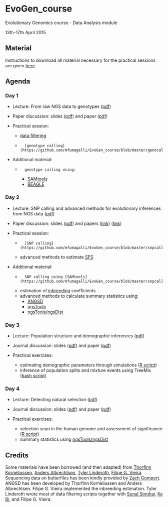 
# EvoGen_course

Evolutionary Genomics course - Data Analysis module

13th-17th April 2015

## Material

Instructions to download all material necessary for the practical sessions are given [here](https://github.com/mfumagalli/EvoGen_course/blob/master/install.md).

## Agenda

### Day 1

 *	Lecture: From raw NGS data to genotypes ([pdf](https://github.com/mfumagalli/EvoGen_course/blob/master/slides_day_1.pdf))

 *	Paper discussion: slides ([pdf](https://github.com/mfumagalli/EvoGen_course/blob/master/slides_day_1_paper.pdf)) and paper ([pdf](http://cteg.berkeley.edu/~nielsen/wordpress/wp-content/uploads/2013/01/Nielsen-R.-et-al.-2011.pdf))

 *	Practical session: 
	+	[data filtering](https://github.com/mfumagalli/EvoGen_course/blob/master/filtering.md)
	+       [genotype calling](https://github.com/mfumagalli/EvoGen_course/blob/master/genocall.md)

 *	Additional material:

	+       genotype calling using:
		-	[SAMtools](https://github.com/mfumagalli/EvoGen_course/blob/master/genocall_samtools.md)
		-	[BEAGLE](https://github.com/mfumagalli/EvoGen_course/blob/master/imputation.md)

### Day 2

 *	Lecture: SNP calling and advanced methods for evolutionary inferences from NGS data ([pdf](https://github.com/mfumagalli/EvoGen_course/blob/master/slides_day_2.pdf))

 *	Paper discussion: slides ([pdf](https://github.com/mfumagalli/EvoGen_course/blob/master/slides_day_2_paper.pdf)) and papers ([link](http://journals.plos.org/plosone/article?id=10.1371/journal.pone.0079667)) ([link](http://journal.frontiersin.org/article/10.3389/fgene.2012.00066/abstract))

 *	Practical session: 

	+       [SNP calling](https://github.com/mfumagalli/EvoGen_course/blob/master/snpcall.md)
	+	advanced methods to estimate [SFS](https://github.com/mfumagalli/EvoGen_course/blob/master/sfs.md)

 *	Additional material: 

	+       SNP calling using [SAMtools](https://github.com/mfumagalli/EvoGen_course/blob/master/snpcall_samtools.md)
	+	estimation of [inbreeding](https://github.com/mfumagalli/EvoGen_course/blob/master/inbreeding.md) coefficients
	+	advanced methods to calculate summary statistics using:
		-	[ANGSD](https://github.com/mfumagalli/EvoGen_course/blob/master/lowcov.md)
		-	[ngsTools](https://github.com/mfumagalli/EvoGen_course/blob/master/lowcov_ngstools.md)
		-	[ngsTools/ngsDist](https://github.com/mfumagalli/ngsTools/blob/master/TUTORIAL.md)



### Day 3

 *	Lecture: Population structure and demographic inferences ([pdf](https://github.com/mfumagalli/EvoGen_course/blob/master/slides_day_3.pdf))

 *	Journal discussion: slides ([pdf](https://github.com/mfumagalli/EvoGen_course/blob/master/slides_day_3_paper.pdf)) and paper ([pdf](https://github.com/mfumagalli/EvoGen_course/blob/master/Moltke_AJHG_2015.pdf))

 *	Practical exercises:

	+	estimating demographic parameters through simulations ([R script](https://github.com/mfumagalli/EvoGen_course/blob/master/practise_day_3.R))
	+	inference of population splits and mixture events using TreeMix ([bash script](https://github.com/mfumagalli/EvoGen_course/blob/master/practise_day_3_extra.txt))

### Day 4

 *	Lecture: Detecting natural selection ([pdf](https://github.com/mfumagalli/EvoGen_course/blob/master/slides_day_4.pdf))

 *	Journal discussion: slides ([pdf](https://github.com/mfumagalli/EvoGen_course/blob/master/slides_day_4_paper.pdf)) and paper ([pdf](https://github.com/mfumagalli/EvoGen_course/blob/master/Liu_Cell_2014.pdf))

 *	Practical exercises:

	+	selection scan in the human genome and assessment of significance ([R script](https://github.com/mfumagalli/EvoGen_course/blob/master/practise_day_4.R))
	+	summary statistics using [ngsTools/ngsDist](https://github.com/mfumagalli/ngsTools/blob/master/TUTORIAL.md)

	


## Credits

Some materials have been borrowed (and then adapted) from [Thorfinn Korneliussen](http://scholar.google.co.uk/citations?user=-YNWF4AAAAAJ&hl=en), [Anders Albrechtsen](http://popgen.dk/albrecht/web/WelcomePage.html), [Tyler Linderoth](http://scholar.google.com/citations?user=dTuxmzkAAAAJ&hl=en), [Filipe G. Vieira](http://scholar.google.com/citations?user=gvZmPNQAAAAJ&hl=en).
Sequencing data on butterfiles has been kindly provided by [Zach Gompert](https://gompertlab.wordpress.com/).
ANGSD has been developed by Thorfinn Korneliussen and Anders Albrechtsen. 
Filipe G. Vieira implemented the inbreeding estimation. 
Tyler Linderoth wrote most of data filtering scripts together with [Sonal Singhai](https://systemsbiology.columbia.edu/people/sonal-singhal), [Ke Bi](http://scholar.google.ca/citations?user=ymcwERQAAAAJ), and Filipe G. Vieira.








